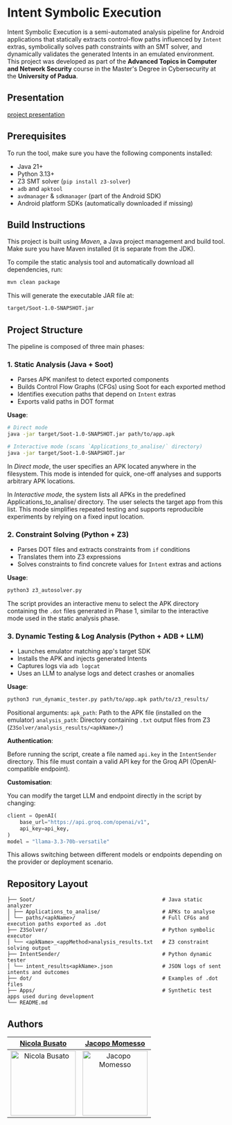# Intent Symbolic Execution

Intent Symbolic Execution is a semi-automated analysis pipeline for Android applications that statically extracts control-flow paths influenced by `Intent` extras, symbolically solves path constraints with an SMT solver, and dynamically validates the generated Intents in an emulated environment.  
This project was developed as part of the **Advanced Topics in Computer and Network Security** course in the Master's Degree in Cybersecurity at the **University of Padua**.

## Presentation

[project presentation](https://www.canva.com/design/DAGpMDtDMY0/3JR3Iip4Q4d2L6ByZu67rw/edit?utm_content=DAGpMDtDMY0&utm_campaign=designshare&utm_medium=link2)

## Prerequisites

To run the tool, make sure you have the following components installed:

- Java 21+
- Python 3.13+
- Z3 SMT solver (`pip install z3-solver`)
- `adb` and `apktool`
- `avdmanager` & `sdkmanager` (part of the Android SDK)
- Android platform SDKs (automatically downloaded if missing)

## Build Instructions

This project is built using _Maven_, a Java project management and build tool. Make sure you have Maven installed (it is separate from the JDK).

To compile the static analysis tool and automatically download all dependencies, run:

```bash
mvn clean package
```
This will generate the executable JAR file at:
```bash
target/Soot-1.0-SNAPSHOT.jar
```

## Project Structure

The pipeline is composed of three main phases:

### 1. Static Analysis (Java + Soot)

- Parses APK manifest to detect exported components
- Builds Control Flow Graphs (CFGs) using Soot for each exported method
- Identifies execution paths that depend on `Intent` extras
- Exports valid paths in DOT format

**Usage**:
```bash
# Direct mode
java -jar target/Soot-1.0-SNAPSHOT.jar path/to/app.apk

# Interactive mode (scans `Applications_to_analise/` directory)
java -jar target/Soot-1.0-SNAPSHOT.jar
```

In _Direct mode_, the user specifies an APK located anywhere in the filesystem. This mode is intended for quick, one-off analyses and supports arbitrary APK locations.

In _Interactive mode_, the system lists all APKs in the predefined Applications_to_analise/ directory. The user selects the target app from this list. This mode simplifies repeated testing and supports reproducible experiments by relying on a fixed input location.

### 2. Constraint Solving (Python + Z3)

- Parses DOT files and extracts constraints from `if` conditions
- Translates them into Z3 expressions
- Solves constraints to find concrete values for `Intent` extras and actions

**Usage**:

```bash
python3 z3_autosolver.py
```
The script provides an interactive menu to select the APK directory containing the `.dot` files generated in Phase 1, similar to the interactive mode used in the static analysis phase.

### 3. Dynamic Testing & Log Analysis (Python + ADB + LLM)

- Launches emulator matching app's target SDK
- Installs the APK and injects generated Intents
- Captures logs via `adb logcat`
- Uses an LLM to analyse logs and detect crashes or anomalies

**Usage**:
```bash
python3 run_dynamic_tester.py path/to/app.apk path/to/z3_results/
```
Positional arguments:
    `apk_path`: Path to the APK file (installed on the emulator)
    `analysis_path`: Directory containing `.txt` output files from Z3 (`Z3Solver/analysis_results/<apkName>/`)

**Authentication**:

Before running the script, create a file named `api.key` in the `IntentSender` directory. This file must contain a valid API key for the Groq API (OpenAI-compatible endpoint).

**Customisation**:

You can modify the target LLM and endpoint directly in the script by changing:

```python
client = OpenAI(
    base_url="https://api.groq.com/openai/v1",
    api_key=api_key,
)
model = "llama-3.3-70b-versatile"
```

This allows switching between different models or endpoints depending on the provider or deployment scenario.

## Repository Layout

```
├── Soot/                                         # Java static analyzer
│ ├── Applications_to_analise/                    # APKs to analyse
│ └── paths/<apkName>/                            # Full CFGs and execution paths exported as .dot
├── Z3Solver/                                     # Python symbolic executor
│ └── <apkName>_<appMethod>analysis_results.txt   # Z3 constraint solving output
├── IntentSender/                                 # Python dynamic tester
│ └── intent_results<apkName>.json                # JSON logs of sent intents and outcomes
├── dot/                                          # Examples of .dot files
├── Apps/                                         # Synthetic test apps used during development
└── README.md
```
  
## Authors

| **[Nicola Busato](https://github.com/Nicola-01)**| **[Jacopo Momesso](https://github.com/JapoMomi1)** |
| :---: | :---: |
| <a href="https://github.com/Nicola-01"><img src="https://avatars1.githubusercontent.com/u/96294696?s=100&v=4" alt="Nicola Busato" width="150"/></a> | <a href="https://github.com/JapoMomi1"><img src="https://avatars1.githubusercontent.com/u/127385689?s=100&v=4" alt="Jacopo Momesso" width="150"/></a>|
